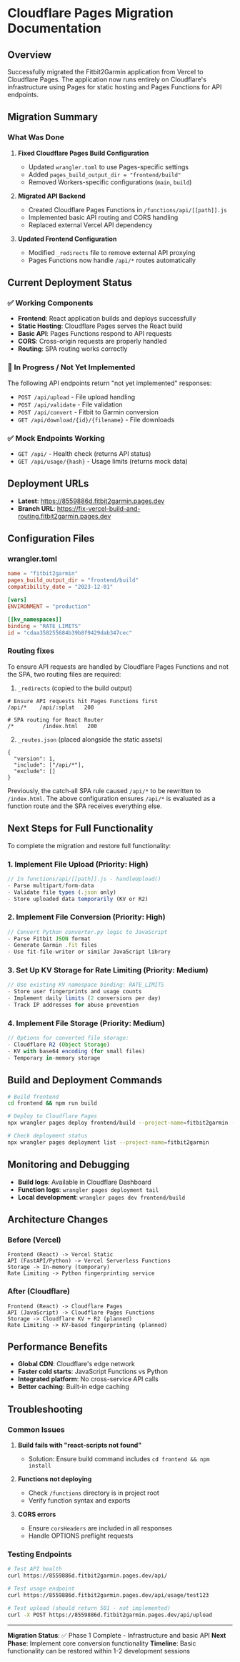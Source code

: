 # Cloudflare Pages Migration Documentation

## Overview

Successfully migrated the Fitbit2Garmin application from Vercel to Cloudflare Pages. The application now runs entirely on Cloudflare's infrastructure using Pages for static hosting and Pages Functions for API endpoints.

## Migration Summary

### What Was Done

1. **Fixed Cloudflare Pages Build Configuration**
   - Updated `wrangler.toml` to use Pages-specific settings
   - Added `pages_build_output_dir = "frontend/build"`
   - Removed Workers-specific configurations (`main`, `build`)

2. **Migrated API Backend**
   - Created Cloudflare Pages Functions in `/functions/api/[[path]].js`
   - Implemented basic API routing and CORS handling
   - Replaced external Vercel API dependency

3. **Updated Frontend Configuration**
   - Modified `_redirects` file to remove external API proxying
   - Pages Functions now handle `/api/*` routes automatically

## Current Deployment Status

### ✅ Working Components

- **Frontend**: React application builds and deploys successfully
- **Static Hosting**: Cloudflare Pages serves the React build
- **Basic API**: Pages Functions respond to API requests
- **CORS**: Cross-origin requests are properly handled
- **Routing**: SPA routing works correctly

### 🚧 In Progress / Not Yet Implemented

The following API endpoints return "not yet implemented" responses:

- `POST /api/upload` - File upload handling
- `POST /api/validate` - File validation
- `POST /api/convert` - Fitbit to Garmin conversion
- `GET /api/download/{id}/{filename}` - File downloads

### ✅ Mock Endpoints Working

- `GET /api/` - Health check (returns API status)
- `GET /api/usage/{hash}` - Usage limits (returns mock data)

## Deployment URLs

- **Latest**: https://8559886d.fitbit2garmin.pages.dev
- **Branch URL**: https://fix-vercel-build-and-routing.fitbit2garmin.pages.dev

## Configuration Files

### wrangler.toml
```toml
name = "fitbit2garmin"
pages_build_output_dir = "frontend/build"
compatibility_date = "2023-12-01"

[vars]
ENVIRONMENT = "production"

[[kv_namespaces]]
binding = "RATE_LIMITS"
id = "cdaa358255684b39b8f9429dab347cec"
```

### Routing fixes

To ensure API requests are handled by Cloudflare Pages Functions and not the SPA, two routing files are required:

1) `_redirects` (copied to the build output)
```
# Ensure API requests hit Pages Functions first
/api/*    /api/:splat   200

# SPA routing for React Router
/*         /index.html   200
```

2) `_routes.json` (placed alongside the static assets)
```
{
  "version": 1,
  "include": ["/api/*"],
  "exclude": []
}
```

Previously, the catch‑all SPA rule caused `/api/*` to be rewritten to `/index.html`. The above configuration ensures `/api/*` is evaluated as a function route and the SPA receives everything else.

## Next Steps for Full Functionality

To complete the migration and restore full functionality:

### 1. Implement File Upload (Priority: High)
```javascript
// In functions/api/[[path]].js - handleUpload()
- Parse multipart/form-data
- Validate file types (.json only)
- Store uploaded data temporarily (KV or R2)
```

### 2. Implement File Conversion (Priority: High)
```javascript
// Convert Python converter.py logic to JavaScript
- Parse Fitbit JSON format
- Generate Garmin .fit files
- Use fit-file-writer or similar JavaScript library
```

### 3. Set Up KV Storage for Rate Limiting (Priority: Medium)
```javascript
// Use existing KV namespace binding: RATE_LIMITS
- Store user fingerprints and usage counts
- Implement daily limits (2 conversions per day)
- Track IP addresses for abuse prevention
```

### 4. Implement File Storage (Priority: Medium)
```javascript
// Options for converted file storage:
- Cloudflare R2 (Object Storage)
- KV with base64 encoding (for small files)
- Temporary in-memory storage
```

## Build and Deployment Commands

```bash
# Build frontend
cd frontend && npm run build

# Deploy to Cloudflare Pages
npx wrangler pages deploy frontend/build --project-name=fitbit2garmin --commit-dirty=true

# Check deployment status
npx wrangler pages deployment list --project-name=fitbit2garmin
```

## Monitoring and Debugging

- **Build logs**: Available in Cloudflare Dashboard
- **Function logs**: `wrangler pages deployment tail`
- **Local development**: `wrangler pages dev frontend/build`

## Architecture Changes

### Before (Vercel)
```
Frontend (React) -> Vercel Static
API (FastAPI/Python) -> Vercel Serverless Functions
Storage -> In-memory (temporary)
Rate Limiting -> Python fingerprinting service
```

### After (Cloudflare)
```
Frontend (React) -> Cloudflare Pages
API (JavaScript) -> Cloudflare Pages Functions
Storage -> Cloudflare KV + R2 (planned)
Rate Limiting -> KV-based fingerprinting (planned)
```

## Performance Benefits

- **Global CDN**: Cloudflare's edge network
- **Faster cold starts**: JavaScript Functions vs Python
- **Integrated platform**: No cross-service API calls
- **Better caching**: Built-in edge caching

## Troubleshooting

### Common Issues

1. **Build fails with "react-scripts not found"**
   - Solution: Ensure build command includes `cd frontend && npm install`

2. **Functions not deploying**
   - Check `/functions` directory is in project root
   - Verify function syntax and exports

3. **CORS errors**
   - Ensure `corsHeaders` are included in all responses
   - Handle OPTIONS preflight requests

### Testing Endpoints

```bash
# Test API health
curl https://8559886d.fitbit2garmin.pages.dev/api/

# Test usage endpoint
curl https://8559886d.fitbit2garmin.pages.dev/api/usage/test123

# Test upload (should return 501 - not implemented)
curl -X POST https://8559886d.fitbit2garmin.pages.dev/api/upload
```

---

**Migration Status**: ✅ Phase 1 Complete - Infrastructure and basic API
**Next Phase**: Implement core conversion functionality
**Timeline**: Basic functionality can be restored within 1-2 development sessions
